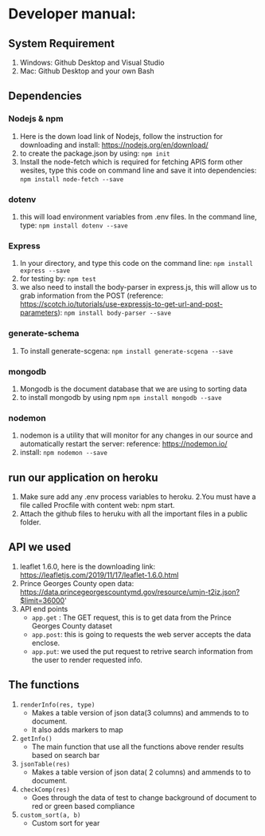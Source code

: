 Developer manual:
=================

## System Requirement
1. Windows: Github Desktop and Visual Studio
2. Mac: Github Desktop and your own Bash

## Dependencies
### Nodejs & npm
1. Here is the down load link of Nodejs, follow the instruction for downloading and install: https://nodejs.org/en/download/
2. to create the package.json by using:
    `npm init`
3. Install the node-fetch which is required for fetching APIS form other wesites, type this code on command line and save it into dependencies:
    `npm install node-fetch --save`

### dotenv
1. this will load environment variables from .env files. In the command line, type:
    `npm install dotenv --save`

### Express
1. In your directory, and type this code on the command line:
    `npm install express --save`
2. for testing by:
    `npm test`
3. we also need to install the body-parser in express.js, this will allow us to grab information from the POST (reference: https://scotch.io/tutorials/use-expressjs-to-get-url-and-post-parameters): 
    `npm install body-parser --save`

### generate-schema
1. To install generate-scgena:
    `npm install generate-scgena --save`

### mongodb
1. Mongodb is the document database that we are using to sorting data
2. to install mongodb by using npm
    `npm install mongodb --save`

### nodemon
1. nodemon is a utility that will monitor for any changes in our source and automatically restart the server: reference: https://nodemon.io/
2. install:
    `npm nodemon --save`

## run our application on heroku
1. Make sure add any .env process variables to heroku.
2.You must have a file called Procfile with content web: npm start.
3. Attach the github files to heruku with all the important files in a public folder. 


## API we used
1. leaflet 1.6.0, here is the downloading link: https://leafletjs.com/2019/11/17/leaflet-1.6.0.html
2. Prince Georges County open data: https://data.princegeorgescountymd.gov/resource/umjn-t2iz.json?$limit=36000'
3. API end points
    * `app.get` : The GET request, this is to get data from the Prince Georges County dataset
    * `app.post`: this is going to requests the web server accepts the data enclose.
    * `app.put`: we used the put request to retrive search information from the user to render requested info.

 ## The functions
 1. `renderInfo(res, type)`
    * Makes a table version of json data(3 columns) and ammends to to document. 
    * It also adds markers to map
2. `getInfo()`
    * The main function that use all the functions above render results based on search bar
3. `jsonTable(res)`
    * Makes a table version of json data( 2 columns) and ammends to to document.
4. `checkComp(res)`
    * Goes through the data of test to change background of document to red or green based compliance
5. `custom_sort(a, b)`
    * Custom sort for year